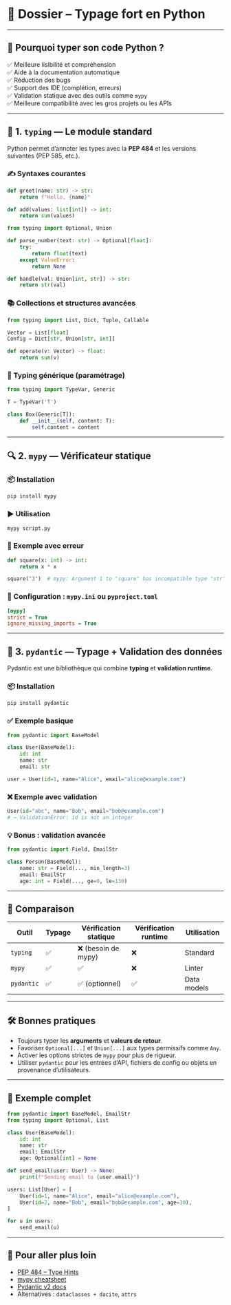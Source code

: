 
# 🧩 Dossier – Typage fort en Python

---

## 📌 Pourquoi typer son code Python ?

✅ Meilleure lisibilité et compréhension  
✅ Aide à la documentation automatique  
✅ Réduction des bugs  
✅ Support des IDE (complétion, erreurs)  
✅ Validation statique avec des outils comme `mypy`  
✅ Meilleure compatibilité avec les gros projets ou les APIs

---

## 📘 1. `typing` — Le module standard

Python permet d’annoter les types avec la **PEP 484** et les versions suivantes (PEP 585, etc.).

### ✍️ Syntaxes courantes

```python
def greet(name: str) -> str:
    return f"Hello, {name}"

def add(values: list[int]) -> int:
    return sum(values)

from typing import Optional, Union

def parse_number(text: str) -> Optional[float]:
    try:
        return float(text)
    except ValueError:
        return None

def handle(val: Union[int, str]) -> str:
    return str(val)
```

### 📚 Collections et structures avancées

```python
from typing import List, Dict, Tuple, Callable

Vector = List[float]
Config = Dict[str, Union[str, int]]

def operate(v: Vector) -> float:
    return sum(v)
```

### 🧬 Typing générique (paramétrage)

```python
from typing import TypeVar, Generic

T = TypeVar('T')

class Box(Generic[T]):
    def __init__(self, content: T):
        self.content = content
```

---

## 🔍 2. `mypy` — Vérificateur statique

### 📦 Installation
```bash
pip install mypy
```

### ▶️ Utilisation
```bash
mypy script.py
```

### 🧪 Exemple avec erreur
```python
def square(x: int) -> int:
    return x * x

square("3")  # mypy: Argument 1 to "square" has incompatible type "str"
```

### 🔧 Configuration : `mypy.ini` ou `pyproject.toml`
```ini
[mypy]
strict = True
ignore_missing_imports = True
```

---

## 🧠 3. `pydantic` — Typage + Validation des données

Pydantic est une bibliothèque qui combine **typing** et **validation runtime**.

### 📦 Installation
```bash
pip install pydantic
```

### ✅ Exemple basique

```python
from pydantic import BaseModel

class User(BaseModel):
    id: int
    name: str
    email: str

user = User(id=1, name="Alice", email="alice@example.com")
```

### ❌ Exemple avec validation

```python
User(id="abc", name="Bob", email="bob@example.com")
# → ValidationError: id is not an integer
```

### 💡 Bonus : validation avancée

```python
from pydantic import Field, EmailStr

class Person(BaseModel):
    name: str = Field(..., min_length=3)
    email: EmailStr
    age: int = Field(..., ge=0, le=130)
```

---

## 🔄 Comparaison

| Outil     | Typage | Vérification statique | Vérification runtime | Utilisation |
|-----------|--------|------------------------|------------------------|-------------|
| `typing`  | ✅     | ❌ (besoin de mypy)    | ❌                    | Standard    |
| `mypy`    | ✅     | ✅                     | ❌                    | Linter      |
| `pydantic`| ✅     | ✅ (optionnel)         | ✅                    | Data models |

---

## 🛠️ Bonnes pratiques

- Toujours typer les **arguments** et **valeurs de retour**.
- Favoriser `Optional[...]` et `Union[...]` aux types permissifs comme `Any`.
- Activer les options strictes de `mypy` pour plus de rigueur.
- Utiliser `pydantic` pour les entrées d’API, fichiers de config ou objets en provenance d’utilisateurs.

---

## 📁 Exemple complet

```python
from pydantic import BaseModel, EmailStr
from typing import Optional, List

class User(BaseModel):
    id: int
    name: str
    email: EmailStr
    age: Optional[int] = None

def send_email(user: User) -> None:
    print(f"Sending email to {user.email}")

users: List[User] = [
    User(id=1, name="Alice", email="alice@example.com"),
    User(id=2, name="Bob", email="bob@example.com", age=30),
]

for u in users:
    send_email(u)
```

---

## 📎 Pour aller plus loin

- [PEP 484 – Type Hints](https://peps.python.org/pep-0484/)
- [mypy cheatsheet](https://mypy.readthedocs.io/en/stable/cheat_sheet_py3.html)
- [Pydantic v2 docs](https://docs.pydantic.dev/latest/)
- Alternatives : `dataclasses + dacite`, `attrs`
